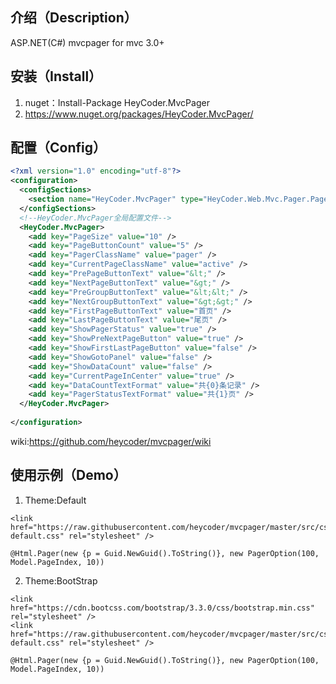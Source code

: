 ## 介绍（Description）
ASP.NET(C#) mvcpager for mvc 3.0+

## 安装（Install）

1. nuget：Install-Package HeyCoder.MvcPager
2. https://www.nuget.org/packages/HeyCoder.MvcPager/

## 配置（Config）
```xml
<?xml version="1.0" encoding="utf-8"?>
<configuration>
  <configSections>
    <section name="HeyCoder.MvcPager" type="HeyCoder.Web.Mvc.Pager.PagerConfig,HeyCoder.Web.Mvc.Pager" />
  </configSections>
  <!--HeyCoder.MvcPager全局配置文件-->
  <HeyCoder.MvcPager>
    <add key="PageSize" value="10" />
    <add key="PageButtonCount" value="5" />
    <add key="PagerClassName" value="pager" />
    <add key="CurrentPageClassName" value="active" />
    <add key="PrePageButtonText" value="&lt;" />
    <add key="NextPageButtonText" value="&gt;" />
    <add key="PreGroupButtonText" value="&lt;&lt;" />
    <add key="NextGroupButtonText" value="&gt;&gt;" />
    <add key="FirstPageButtonText" value="首页" />
    <add key="LastPageButtonText" value="尾页" />
    <add key="ShowPagerStatus" value="true" />
    <add key="ShowPreNextPageButton" value="true" />
    <add key="ShowFirstLastPageButton" value="false" />
    <add key="ShowGotoPanel" value="false" />
    <add key="ShowDataCount" value="false" />
    <add key="CurrentPageInCenter" value="true" />
    <add key="DataCountTextFormat" value="共{0}条记录" />
    <add key="PagerStatusTextFormat" value="共{1}页" />
  </HeyCoder.MvcPager>
  
</configuration>

```
 wiki:https://github.com/heycoder/mvcpager/wiki


## 使用示例（Demo）

1. Theme:Default
```
<link href="https://raw.githubusercontent.com/heycoder/mvcpager/master/src/css/v1.1/pager-default.css" rel="stylesheet" />

@Html.Pager(new {p = Guid.NewGuid().ToString()}, new PagerOption(100, Model.PageIndex, 10))
```
2. Theme:BootStrap
```
<link href="https://cdn.bootcss.com/bootstrap/3.3.0/css/bootstrap.min.css" rel="stylesheet" />
<link href="https://raw.githubusercontent.com/heycoder/mvcpager/master/src/css/v1.1/pager-default.css" rel="stylesheet" />

@Html.Pager(new {p = Guid.NewGuid().ToString()}, new PagerOption(100, Model.PageIndex, 10))
```
